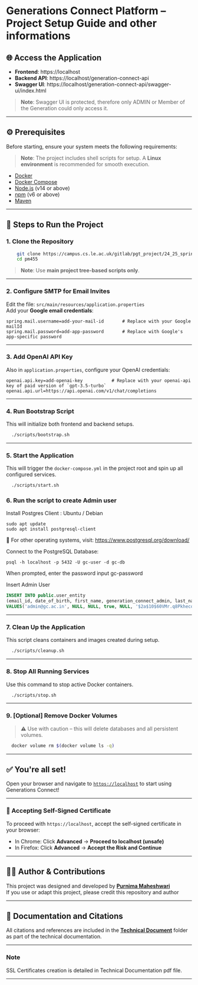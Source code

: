 # Generations Connect Platform – Project Setup Guide and other informations

## 🌐 Access the Application

- **Frontend**: https://localhost
- **Backend API**: https://localhost/generation-connect-api
- **Swagger UI**: https://localhost/generation-connect-api/swagger-ui/index.html

> **Note**: Swagger UI is protected, therefore only ADMIN or Member of the Generation could only access it.
---

## ⚙️ Prerequisites

Before starting, ensure your system meets the following requirements:

> **Note**: The project includes shell scripts for setup. A **Linux environment** is recommended for smooth execution.

- [Docker](https://docs.docker.com/get-docker/)
- [Docker Compose](https://docs.docker.com/compose/)
- [Node.js](https://nodejs.org/) (v14 or above)
- [npm](https://www.npmjs.com/) (v6 or above)
- [Maven](https://maven.apache.org/install.html)

---

## 🚀 Steps to Run the Project

### 1. Clone the Repository

```bash
    git clone https://campus.cs.le.ac.uk/gitlab/pgt_project/24_25_spring/pm455.git
    cd pm455
```

> **Note**: Use **main project tree-based scripts only**.

---

### 2. Configure SMTP for Email Invites

Edit the file: `src/main/resources/application.properties`  
Add your **Google email credentials**:

```properties
spring.mail.username=add-your-mail-id       # Replace with your Google mailId
spring.mail.password=add-app-password       # Replace with Google's app-specific password
```

---

### 3. Add OpenAI API Key

Also in `application.properties`, configure your OpenAI credentials:

```properties
openai.api.key=add-openai-key           # Replace with your openai-api key of paid version of `gpt-3.5-turbo`
openai.api.url=https://api.openai.com/v1/chat/completions
```

---

### 4. Run Bootstrap Script

This will initialize both frontend and backend setups.

```bash
  ./scripts/bootstrap.sh
```

---

### 5. Start the Application

This will trigger the `docker-compose.yml` in the project root and spin up all configured services.

```bash
  ./scripts/start.sh
```

### 6. Run the script to create Admin user

Install Postgres Client : Ubuntu / Debian

```
sudo apt update
sudo apt install postgresql-client
```
📌 For other operating systems, visit:
https://www.postgresql.org/download/


Connect to the PostgreSQL Database:
```
psql -h localhost -p 5432 -U gc-user -d gc-db
```
When prompted, enter the password input gc-password

Insert Admin User

```sql
INSERT INTO public.user_entity
(email_id, date_of_birth, first_name, generation_connect_admin, last_name, "password")
VALUES('admin@gc.ac.in', NULL, NULL, true, NULL, '$2a$10$60VMr.q8Pkhecq/0Qw.9reTDtxEmXPbfdlY63FXcGchCOgRu3FQ3O');
```

---

### 7. Clean Up the Application

This script cleans containers and images created during setup.

```bash
  ./scripts/cleanup.sh
```

---

### 8. Stop All Running Services

Use this command to stop active Docker containers.

```bash
  ./scripts/stop.sh
```

---

### 9. [Optional] Remove Docker Volumes

> ⚠ Use with caution – this will delete databases and all persistent volumes.

```bash
  docker volume rm $(docker volume ls -q)
```

---

## ✅ You're all set!

Open your browser and navigate to [`https://localhost`](https://localhost) to start using Generations Connect!

---

### 🔐 Accepting Self-Signed Certificate

To proceed with `https://localhost`, accept the self-signed certificate in your browser:

- In Chrome: Click **Advanced** → **Proceed to localhost (unsafe)**
- In Firefox: Click **Advanced** → **Accept the Risk and Continue**

---

## 🧑‍💻 Author & Contributions

This project was designed and developed by **[Purnima Maheshwari](https://github.com/code-black04)**  
If you use or adapt this project, please credit this repository and author

---

## 📄 Documentation and Citations
All citations and references are included in the **[Technical Document](https://github.com/code-black04/generation-connect/blob/main/Generation%20Connect%20Technical%20Report.pdf)** folder as part of the technical documentation.

---

### Note 

SSL Certificates creation is detailed in Technical Documentation pdf file.

---
